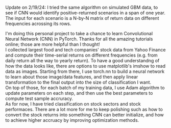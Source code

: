 Update on 2/19/24:
I tried the same algorithm on simulated GBM data, to see if CNN would identify positive-returned scenarios in a span of one year. The input for each scenario is a N-by-N matrix of return data on different frequencies acrossing its rows. <br />

I'm doing this personal project to take a chance to learn Convolutional Neural Network (CNN) in PyTorch. Thanks for all the amazing tutorials online; those are more helpful than I thought! <br />
I collected largest food and tech companies' stock data from Yahoo Finance and compute their time-serial returns on different frequencies (e.g. from daily return all the way to yearly return). To have a good understandng of how the data looks like, there are options to use matplotlib's imshow to read data as images. Starting from there, I use torch.nn to build a neural network to learn about those image/data features, and then apply linear transformation to the final output into the size of classification I want. <br />
On top of those, for each batch of my training data, I use Adam algorithm to update parameters on each step, and then use the best parameters to compute test sample accruracy. <br />
As for now, I have tried classification on stock sectors and stock performaces. There are a lot more for me to keep polishing such as how to convert the stock returns into something CNN can better initialize, and how to achieve higher accruacy by improving optimization methods.